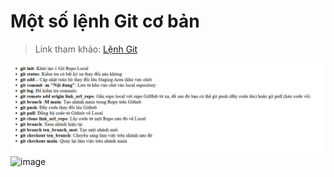 # Một số lệnh Git cơ bản

> Link tham khảo: [Lệnh Git](https://youtu.be/1JuYQgpbrW0?si=E144Zi1RJePz5kNA)

![alt text](image.png)<img width="1297" height="376" alt="image" src="https://github.com/user-attachments/assets/6fd5bf72-2f8b-4073-a83a-1b42a4a1fbb5" />
